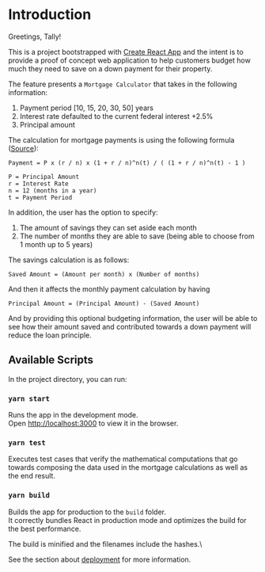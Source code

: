 # Introduction

Greetings, Tally!

This is a project bootstrapped with [Create React App](https://github.com/facebook/create-react-app) and the intent is to provide a proof of concept web application to help customers budget how much they need to save on a down payment for their property.

The feature presents a `Mortgage Calculator` that takes in the following information:
1. Payment period [10, 15, 20, 30, 50] years
2. Interest rate defaulted to the current federal interest +2.5%
3. Principal amount

The calculation for mortgage payments is using the following formula ([Source](https://www.thebalance.com/calculate-mortgage-315668#mntl-sc-block_1-0-26)):

```
Payment = P x (r / n) x (1 + r / n)^n(t) / ( (1 + r / n)^n(t) - 1 )

P = Principal Amount
r = Interest Rate
n = 12 (months in a year)
t = Payment Period
```

In addition, the user has the option to specify:
1. The amount of savings they can set aside each month
2. The number of months they are able to save (being able to choose from 1 month up to 5 years)

The savings calculation is as follows:

```
Saved Amount = (Amount per month) x (Number of months)
```

And then it affects the monthly payment calculation by having

```
Principal Amount = (Principal Amount) - (Saved Amount)
```

And by providing this optional budgeting information, the user will be able to see how their amount saved and contributed towards a down payment will reduce the loan principle.



## Available Scripts

In the project directory, you can run:

### `yarn start`

Runs the app in the development mode.\
Open [http://localhost:3000](http://localhost:3000) to view it in the browser.

### `yarn test`

Executes test cases that verify the mathematical computations that go towards composing the data used in the mortgage calculations as well as the end result.

### `yarn build`

Builds the app for production to the `build` folder.\
It correctly bundles React in production mode and optimizes the build for the best performance.

The build is minified and the filenames include the hashes.\

See the section about [deployment](https://facebook.github.io/create-react-app/docs/deployment) for more information.